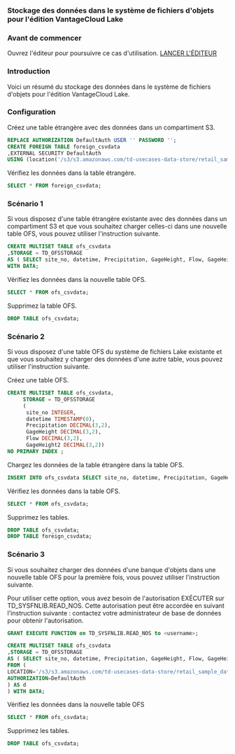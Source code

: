 ### Stockage des données dans le système de fichiers d'objets pour l'édition VantageCloud Lake

### Avant de commencer

Ouvrez l'éditeur pour poursuivre ce cas d'utilisation. [LANCER L'ÉDITEUR](#data=%7B%22navigateTo%22:%22editor%22%7D)

### Introduction

Voici un résumé du stockage des données dans le système de fichiers d'objets pour l'édition VantageCloud Lake.

### Configuration

Créez une table étrangère avec des données dans un compartiment S3.

```sql
REPLACE AUTHORIZATION DefaultAuth USER '' PASSWORD '';
CREATE FOREIGN TABLE foreign_csvdata
,EXTERNAL SECURITY DefaultAuth
USING (location('/s3/s3.amazonaws.com/td-usecases-data-store/retail_sample_data/CSVDATA/'));
```

Vérifiez les données dans la table étrangère.

```sql
SELECT * FROM foreign_csvdata;
```

### Scénario 1

Si vous disposez d'une table étrangère existante avec des données dans un compartiment S3 et que vous souhaitez charger celles-ci dans une nouvelle table OFS, vous pouvez utiliser l'instruction suivante.

```sql
CREATE MULTISET TABLE ofs_csvdata
,STORAGE = TD_OFSSTORAGE
AS ( SELECT site_no, datetime, Precipitation, GageHeight, Flow, GageHeight2 FROM foreign_csvdata )
WITH DATA;
```

Vérifiez les données dans la nouvelle table OFS.

```sql
SELECT * FROM ofs_csvdata;
```

Supprimez la table OFS.

```sql
DROP TABLE ofs_csvdata;
```

### Scénario 2

Si vous disposez d'une table OFS du système de fichiers Lake existante et que vous souhaitez y charger des données d'une autre table, vous pouvez utiliser l'instruction suivante.

Créez une table OFS.

```sql
CREATE MULTISET TABLE ofs_csvdata,
     STORAGE = TD_OFSSTORAGE
     (
      site_no INTEGER,
      datetime TIMESTAMP(0),
      Precipitation DECIMAL(3,2),
      GageHeight DECIMAL(3,2),
      Flow DECIMAL(3,2),
      GageHeight2 DECIMAL(3,2))
NO PRIMARY INDEX ;
```

Chargez les données de la table étrangère dans la table OFS.

```sql
INSERT INTO ofs_csvdata SELECT site_no, datetime, Precipitation, GageHeight, Flow, GageHeight2 FROM foreign_csvdata;
```

Vérifiez les données dans la table OFS.

```sql
SELECT * FROM ofs_csvdata;
```

Supprimez les tables.

```sql
DROP TABLE ofs_csvdata;
DROP TABLE foreign_csvdata;
```

### Scénario 3

Si vous souhaitez charger des données d'une banque d'objets dans une nouvelle table OFS pour la première fois, vous pouvez utiliser l'instruction suivante.

Pour utiliser cette option, vous avez besoin de l'autorisation EXÉCUTER sur TD\_SYSFNLIB.READ\_NOS. Cette autorisation peut être accordée en suivant l'instruction suivante : contactez votre administrateur de base de données pour obtenir l'autorisation.

```sql
GRANT EXECUTE FUNCTION on TD_SYSFNLIB.READ_NOS to <username>;
```

```sql
CREATE MULTISET TABLE ofs_csvdata
,STORAGE = TD_OFSSTORAGE
AS ( SELECT site_no, datetime, Precipitation, GageHeight, Flow, GageHeight2
FROM (
LOCATION='/s3/s3.amazonaws.com/td-usecases-data-store/retail_sample_data/CSVDATA/'
AUTHORIZATION=DefaultAuth
) AS d
) WITH DATA;
```

Vérifiez les données dans la nouvelle table OFS

```sql
SELECT * FROM ofs_csvdata;
```

Supprimez les tables.

```sql
DROP TABLE ofs_csvdata;
```
